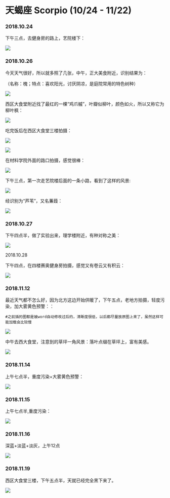 # 天蝎座 Scorpio \(10/24 - 11/22\)

### 2018.10.24

下午三点，去健身房的路上，艺院楼下：

![](../.gitbook/assets/12.jpg)

### 2018.10.26

今天天气很好，所以就多照了几张，中午，正大美食附近，识别结果为：

（名称：槐；特点：喜欢阳光，讨厌阴凉，是庭院常用的特色树种）

![](../.gitbook/assets/11.jpg)

西区大食堂附近找了最红的一棵“鸡爪槭”，叶瓣似柳叶，颜色如火，所以又称它为柳叶枫：

![](../.gitbook/assets/9.jpg)

吃完饭后在西区大食堂三楼拍摄：

![](../.gitbook/assets/8.jpg)

![](../.gitbook/assets/7%20%281%29.jpg)

在材料学院外面的路口拍摄，感觉很棒：

![](../.gitbook/assets/5%20%281%29.jpg)

下午三点，第一次走艺院楼后面的一条小路，看到了这样的风景:

![](../.gitbook/assets/4%20%281%29.jpg)

经识别为“芦苇”，又名蒹葭：

![](../.gitbook/assets/3.jpg)

### 2018.10.27

下午四点半，做了实验出来，理学楼附近，有种对称之美：

![](../.gitbook/assets/2%20%281%29.jpg)

2018.10.28

下午四点，在四楼赛奥健身房拍摄，感觉又有卷云又有积云：

![](../.gitbook/assets/1.jpg)

### 2018.11.12

最近天气都不怎么好，因为北方这边开始供暖了，下午五点，老地方拍摄，轻度污染，加大雾黄色预警：：

`#之前插的图都是被word自动修改过后的，清晰度很低，以后都尽量放原图上来了，虽然这样可能加载会比较慢`

![](../.gitbook/assets/1%20%282%29.jpg)

中午去西大食堂，注意到的草坪一角风景：落叶点缀在草坪上，富有美感。

![](../.gitbook/assets/2%20%282%29.jpg)

### 2018.11.14

上午七点半，重度污染+大雾黄色预警：

![](../.gitbook/assets/3%20%281%29.jpg)

### 2018.11.15

上午七点半,重度污染：

![](../.gitbook/assets/4.jpg)

### 2018.11.16

深蓝+淡蓝+淡灰，上午12点

![](https://bdn.135editor.com/files/users/232/2320002/201901/9ck4W2pN_c8XP.jpg)

### 2018.11.19

西区大食堂三楼，下午五点半，天就已经完全黑下来了。

![](../.gitbook/assets/2%20%283%29.jpg)

